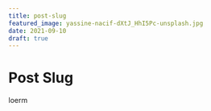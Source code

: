 ```yaml
---
title: post-slug
featured_image: yassine-nacif-dXtJ_HhI5Pc-unsplash.jpg
date: 2021-09-10
draft: true
---
```


# Post Slug

loerm
